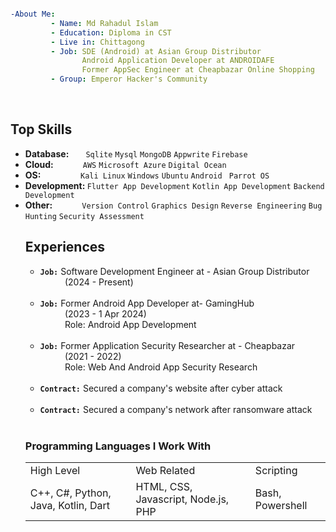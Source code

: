 ```yaml

-About Me:
         - Name: Md Rahadul Islam
         - Education: Diploma in CST
         - Live in: Chittagong
         - Job: SDE (Android) at Asian Group Distributor
                Android Application Developer at ANDROIDAFE
                Former AppSec Engineer at Cheapbazar Online Shopping
         - Group: Emperor Hacker's Community

```


<br>
<h2>Top Skills</h2>
<ul>
           <li><b>Database: &nbsp;&nbsp;&nbsp;&nbsp;&nbsp;&nbsp;</b> <code>Sqlite</code> <code>Mysql</code> <code>MongoDB</code> <code>Appwrite</code> <code>Firebase</code></li>
  <li><b>Cloud: &nbsp;&nbsp;&nbsp;&nbsp;&nbsp;&nbsp;&nbsp;&nbsp;&nbsp;&nbsp;&nbsp;&nbsp;</b> <code>AWS</code> <code>Microsoft Azure</code> <code>Digital Ocean</code></li>
  <li><b>OS: &nbsp;&nbsp;&nbsp;&nbsp;&nbsp;&nbsp;&nbsp;&nbsp;&nbsp;&nbsp;&nbsp;&nbsp;&nbsp;&nbsp;&nbsp;&nbsp;&nbsp;</b> <code>Kali Linux</code> <code>Windows</code> <code>Ubuntu</code> <code>Android</code> <code> Parrot OS </code> </li>
  <li><b>Development: </b> <code>Flutter App Development</code> <code>Kotlin App Development</code> <code>Backend Development</code></li>
  <li><b>Other: &nbsp;&nbsp;&nbsp;&nbsp;&nbsp;&nbsp;&nbsp;&nbsp;&nbsp;&nbsp;&nbsp;&nbsp;</b> <code>Version Control</code> <code>Graphics Design</code> <code>Reverse Engineering</code> <code>Bug Hunting</code> <code>Security Assessment</code>
<br>

<h2><b>Experiences</b></h2>
<ul>
    <li><code><b>Job:</b></code>&nbsp;Software Development Engineer at - Asian Group Distributor</li>
    &nbsp;&nbsp;&nbsp;&nbsp;&nbsp;&nbsp;&nbsp;&nbsp;&nbsp;&nbsp;(2024 - Present)<br><br>
    <li><code><b>Job:</b></code>&nbsp;Former Android App Developer at- GamingHub</li>
    &nbsp;&nbsp;&nbsp;&nbsp;&nbsp;&nbsp;&nbsp;&nbsp;&nbsp;&nbsp;(2023 - 1 Apr 2024)<br>
    &nbsp;&nbsp;&nbsp;&nbsp;&nbsp;&nbsp;&nbsp;&nbsp;&nbsp;&nbsp;Role: Android App Development<br><br>
    <li><code><b>Job:</b></code>&nbsp;Former Application Security Researcher at - Cheapbazar</li>
    &nbsp;&nbsp;&nbsp;&nbsp;&nbsp;&nbsp;&nbsp;&nbsp;&nbsp;&nbsp;(2021 - 2022)<br>
    &nbsp;&nbsp;&nbsp;&nbsp;&nbsp;&nbsp;&nbsp;&nbsp;&nbsp;&nbsp;Role: Web And Android App Security Research<br><br>
    <li><code><b>Contract:</b></code>&nbsp;Secured a company's website after cyber attack</li><br>
    <li><code><b>Contract:</b></code>&nbsp;Secured a company's network after ransomware attack</li><br>
</ul>



<h3><b>Programming Languages I Work With</b></h3>
<table style="width:100%">
  <tr>
    <td>High Level</td>
    <td>Web Related</td>
    <td>Scripting</td>
  </tr>
  <tr>
    <td>C++, C#, Python, Java, Kotlin, Dart</td>
    <td>HTML, CSS, Javascript, Node.js, PHP</td>
    <td>Bash, Powershell</td>
  </tr>
</table>

